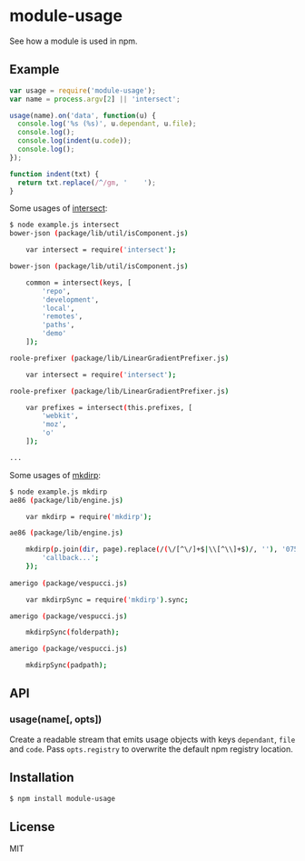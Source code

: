 
# module-usage

See how a module is used in npm.

## Example

```js
var usage = require('module-usage');
var name = process.argv[2] || 'intersect';

usage(name).on('data', function(u) {
  console.log('%s (%s)', u.dependant, u.file);
  console.log();
  console.log(indent(u.code));
  console.log();
});

function indent(txt) {
  return txt.replace(/^/gm, '    ');
}
```

Some usages of [intersect](http://npmjs.org/intersect):

```bash
$ node example.js intersect
bower-json (package/lib/util/isComponent.js)

    var intersect = require('intersect');

bower-json (package/lib/util/isComponent.js)

    common = intersect(keys, [
        'repo',
        'development',
        'local',
        'remotes',
        'paths',
        'demo'
    ]);

roole-prefixer (package/lib/LinearGradientPrefixer.js)

    var intersect = require('intersect');

roole-prefixer (package/lib/LinearGradientPrefixer.js)

    var prefixes = intersect(this.prefixes, [
        'webkit',
        'moz',
        'o'
    ]);

...
```

Some usages of [mkdirp](http://npmjs.org/mkdirp):

```bash
$ node example.js mkdirp
ae86 (package/lib/engine.js)

    var mkdirp = require('mkdirp');

ae86 (package/lib/engine.js)

    mkdirp(p.join(dir, page).replace(/(\/[^\/]+$|\\[^\\]+$)/, ''), '0755', function (err) {
        'callback...';
    });
    
amerigo (package/vespucci.js)

    var mkdirpSync = require('mkdirp').sync;

amerigo (package/vespucci.js)

    mkdirpSync(folderpath);

amerigo (package/vespucci.js)

    mkdirpSync(padpath);

```

## API

### usage(name[, opts])

Create a readable stream that emits usage objects with keys `dependant`, `file` and `code`. Pass `opts.registry` to overwrite the default npm registry location.

## Installation

```bash
$ npm install module-usage
```

## License

  MIT
